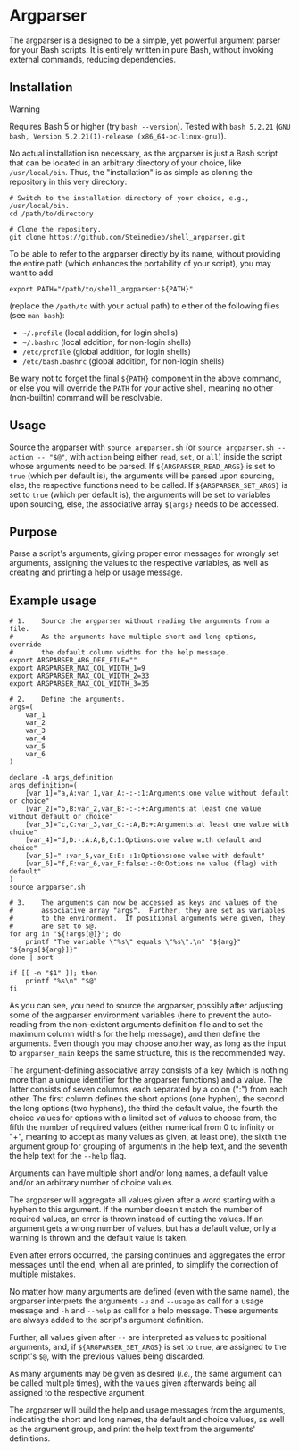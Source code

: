# Argparser

The argparser is a designed to be a simple, yet powerful argument parser for your Bash scripts. It is entirely written in pure Bash, without invoking external commands, reducing dependencies.

## Installation

> [!WARNING]
> Requires Bash 5 or higher (try `bash --version`). Tested with `bash 5.2.21` (`GNU bash, Version 5.2.21(1)-release (x86_64-pc-linux-gnu)`).

No actual installation isn necessary, as the argparser is just a Bash script that can be located in an arbitrary directory of your choice, like `/usr/local/bin`.  Thus, the "installation" is as simple as cloning the repository in this very directory:

    # Switch to the installation directory of your choice, e.g., /usr/local/bin.
    cd /path/to/directory

    # Clone the repository.
    git clone https://github.com/Steinedieb/shell_argparser.git

To be able to refer to the argparser directly by its name, without providing the entire path (which enhances the portability of your script), you may want to add

    export PATH="/path/to/shell_argparser:${PATH}"

(replace the `/path/to` with your actual path) to either of the following files (see `man bash`):

* `~/.profile` (local addition, for login shells)
* `~/.bashrc` (local addition, for non-login shells)
* `/etc/profile` (global addition, for login shells)
* `/etc/bash.bashrc` (global addition, for non-login shells)

Be wary not to forget the final `${PATH}` component in the above command, or else you will override the `PATH` for your active shell, meaning no other (non-builtin) command will be resolvable.

## Usage

Source the argparser with `source argparser.sh` (or `source argparser.sh --action -- "$@"`, with `action` being either `read`, `set`, or `all`) inside the script whose arguments need to be parsed.  If `${ARGPARSER_READ_ARGS}` is set to `true` (which per default is), the arguments will be parsed upon sourcing, else, the respective functions need to be called.  If `${ARGPARSER_SET_ARGS}` is set to `true` (which per default is), the arguments will be set to variables upon sourcing, else, the associative array `${args}` needs to be accessed.

## Purpose

Parse a script's arguments, giving proper error messages for wrongly set arguments, assigning the values to the respective variables, as well as creating and printing a help or usage message.

## Example usage

    # 1.    Source the argparser without reading the arguments from a file.
    #       As the arguments have multiple short and long options, override
    #       the default column widths for the help message.
    export ARGPARSER_ARG_DEF_FILE=""
    export ARGPARSER_MAX_COL_WIDTH_1=9
    export ARGPARSER_MAX_COL_WIDTH_2=33
    export ARGPARSER_MAX_COL_WIDTH_3=35

    # 2.    Define the arguments.
    args=(
        var_1
        var_2
        var_3
        var_4
        var_5
        var_6
    )

    declare -A args_definition
    args_definition=(
        [var_1]="a,A:var_1,var_A:-:-:1:Arguments:one value without default or choice"
        [var_2]="b,B:var_2,var_B:-:-:+:Arguments:at least one value without default or choice"
        [var_3]="c,C:var_3,var_C:-:A,B:+:Arguments:at least one value with choice"
        [var_4]="d,D:-:A:A,B,C:1:Options:one value with default and choice"
        [var_5]="-:var_5,var_E:E:-:1:Options:one value with default"
        [var_6]="f,F:var_6,var_F:false:-:0:Options:no value (flag) with default"
    )
    source argparser.sh

    # 3.    The arguments can now be accessed as keys and values of the
    #       associative array "args".  Further, they are set as variables
    #       to the environment.  If positional arguments were given, they
    #       are set to $@.
    for arg in "${!args[@]}"; do
        printf "The variable \"%s\" equals \"%s\".\n" "${arg}" "${args[${arg}]}"
    done | sort

    if [[ -n "$1" ]]; then
        printf "%s\n" "$@"
    fi

As you can see, you need to source the argparser, possibly after adjusting some of the argparser environment variables (here to prevent the auto-reading from the non-existent arguments definition file and to set the maximum column widths for the help message), and then define the arguments.  Even though you may choose another way, as long as the input to `argparser_main` keeps the same structure, this is the recommended way.

The argument-defining associative array consists of a key (which is nothing more than a unique identifier for the argparser functions) and a value.  The latter consists of seven columns, each separated by a colon (":") from each other.  The first column defines the short options (one hyphen), the second the long options (two hyphens), the third the default value, the fourth the choice values for options with a limited set of values to choose from, the fifth the number of required values (either numerical from 0 to infinity or "+", meaning to accept as many values as given, at least one), the sixth the argument group for grouping of arguments in the help text, and the seventh the help text for the `--help` flag.

Arguments can have multiple short and/or long names, a default value and/or an arbitrary number of choice values.

The argparser will aggregate all values given after a word starting with a hyphen to this argument.  If the number doesn't match the number of required values, an error is thrown instead of cutting the values.  If an argument gets a wrong number of values, but has a default value, only a warning is thrown and the default value is taken.

Even after errors occurred, the parsing continues and aggregates the error messages until the end, when all are printed, to simplify the correction of multiple mistakes.

No matter how many arguments are defined (even with the same name), the argparser interprets the arguments `-u` and `--usage` as call for a usage message and `-h` and `--help` as call for a help message.  These arguments are always added to the script's argument definition.

Further, all values given after `--` are interpreted as values to positional arguments, and, if `${ARGPARSER_SET_ARGS}` is set to `true`, are assigned to the script's `$@`, with the previous values being discarded.

As many arguments may be given as desired (*i.e.*, the same argument can be called multiple times), with the values given afterwards being all assigned to the respective argument.

The argparser will build the help and usage messages from the arguments, indicating the short and long names, the default and choice values, as well as the argument group, and print the help text from the arguments' definitions.
